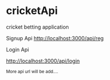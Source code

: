 # cricketApi
cricket betting application
<p>Signup Api <a href="http://localhost:3000/api/reg">http://localhost:3000/api/reg</a></p>
<p>Login Api</p>
<a href="http://localhost:3000/api/login">http://localhost:3000/api/login</a>

<small>More api url will be add....</small>


